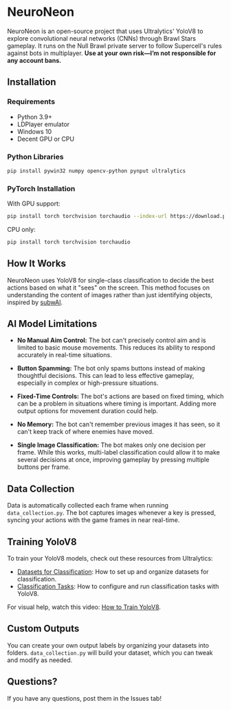 # NeuroNeon

NeuroNeon is an open-source project that uses Ultralytics' YoloV8 to explore convolutional neural networks (CNNs) through Brawl Stars gameplay. It runs on the Null Brawl private server to follow Supercell's rules against bots in multiplayer. **Use at your own risk—I’m not responsible for any account bans.**

## Installation

### Requirements
- Python 3.9+
- LDPlayer emulator
- Windows 10
- Decent GPU or CPU

### Python Libraries
```bash
pip install pywin32 numpy opencv-python pynput ultralytics
```

### PyTorch Installation
With GPU support:
```bash
pip install torch torchvision torchaudio --index-url https://download.pytorch.org/whl/cu118
```
CPU only:
```bash
pip install torch torchvision torchaudio
```

## How It Works

NeuroNeon uses YoloV8 for single-class classification to decide the best actions based on what it "sees" on the screen. This method focuses on understanding the content of images rather than just identifying objects, inspired by [subwAI](https://github.com/nikp06/subwAI).

## AI Model Limitations

- **No Manual Aim Control:** The bot can't precisely control aim and is limited to basic mouse movements. This reduces its ability to respond accurately in real-time situations.

- **Button Spamming:** The bot only spams buttons instead of making thoughtful decisions. This can lead to less effective gameplay, especially in complex or high-pressure situations.

- **Fixed-Time Controls:** The bot's actions are based on fixed timing, which can be a problem in situations where timing is important. Adding more output options for movement duration could help.

- **No Memory:** The bot can't remember previous images it has seen, so it can't keep track of where enemies have moved.

- **Single Image Classification:** The bot makes only one decision per frame. While this works, multi-label classification could allow it to make several decisions at once, improving gameplay by pressing multiple buttons per frame.

## Data Collection

Data is automatically collected each frame when running `data_collection.py`. The bot captures images whenever a key is pressed, syncing your actions with the game frames in near real-time.

## Training YoloV8

To train your YoloV8 models, check out these resources from Ultralytics:

- [Datasets for Classification](https://docs.ultralytics.com/datasets/classify/): How to set up and organize datasets for classification.
- [Classification Tasks](https://docs.ultralytics.com/tasks/classify/): How to configure and run classification tasks with YoloV8.

For visual help, watch this video: [How to Train YoloV8](https://youtu.be/9a1oRKIi104?si=Dj-Y7qqrMbes8Fq6).

## Custom Outputs

You can create your own output labels by organizing your datasets into folders. `data_collection.py` will build your dataset, which you can tweak and modify as needed.

## Questions?

If you have any questions, post them in the Issues tab!
